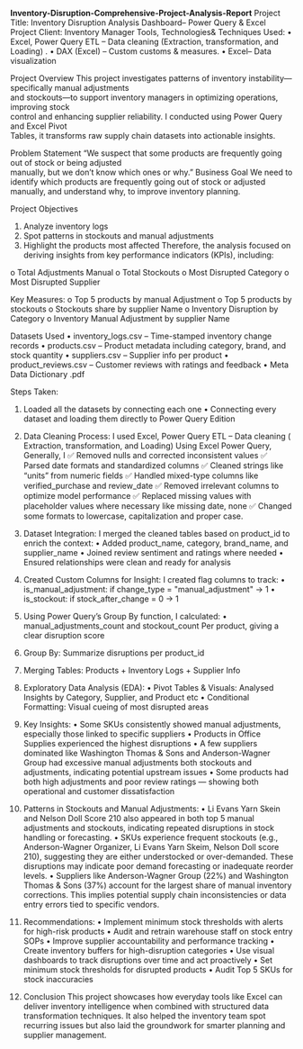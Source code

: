 **Inventory-Disruption-Comprehensive-Project-Analysis-Report**
Project Title: Inventory Disruption Analysis Dashboard– Power Query & Excel Project
Client: Inventory Manager
 Tools, Technologies& Techniques Used:
•	Excel, Power Query ETL – Data cleaning (Extraction, transformation, and Loading) .
•	DAX (Excel) – Custom customs & measures.
•	Excel– Data visualization

Project Overview
 This project investigates patterns of inventory instability—specifically manual adjustments              
 and stockouts—to support inventory managers in optimizing operations, improving stock           
 control and enhancing supplier reliability. I conducted using Power Query and Excel Pivot       
  Tables, it transforms raw supply chain datasets into actionable insights.
      
  Problem Statement
  “We suspect that some products are frequently going out of stock or being adjusted             
   manually, but we don’t know which ones or why.”
 Business Goal
 We need to identify which products are frequently going out of stock or adjusted   
manually, and understand why, to improve inventory planning.

Project Objectives
1.	Analyze inventory logs
2.	Spot patterns in stockouts and manual adjustments
3.	Highlight the products most affected
   Therefore, the analysis focused on deriving insights from key performance indicators (KPIs), including:
  	
o	Total Adjustments Manual
o	Total Stockouts
o	Most Disrupted Category
o	Most Disrupted Supplier

Key Measures:
o	Top 5 products by manual Adjustment
o	Top 5 products by stockouts
o	Stockouts share by supplier Name
o	Inventory Disruption by Category
o	Inventory Manual Adjustment by supplier Name

  Datasets Used
•	inventory_logs.csv – Time-stamped inventory change records
•	products.csv – Product metadata including category, brand, and stock quantity
•	suppliers.csv – Supplier info per product
•	product_reviews.csv – Customer reviews with ratings and feedback
•	Meta Data Dictionary .pdf

Steps Taken:
1.	Loaded all the datasets by connecting each one 
•	Connecting every dataset and loading them directly to Power Query Edition
   2.   Data Cleaning Process: I used Excel, Power Query ETL – Data cleaning ( Extraction,   transformation, and Loading)
Using Excel Power Query, Generally, I
✅ Removed nulls and corrected inconsistent values
✅ Parsed date formats and standardized columns
✅ Cleaned strings like “units” from numeric fields
✅ Handled mixed-type columns like verified_purchase and review_date
✅ Removed irrelevant columns to optimize model performance
✅ Replaced missing values with placeholder values where necessary like missing date, none
✅ Changed some formats to lowercase, capitalization and proper case.

3. Dataset Integration:
I merged the cleaned tables based on product_id to enrich the context:
•	Added product_name, category, brand_name, and supplier_name
•	Joined review sentiment and ratings where needed
•	Ensured relationships were clean and ready for analysis

4.	Created Custom Columns for Insight:
   I created flag columns to track:
•	is_manual_adjustment: if change_type = "manual_adjustment" → 1
•	is_stockout: if stock_after_change = 0 → 1
5. Using Power Query’s Group By function, I calculated:
•	manual_adjustments_count   and stockout_count
Per product, giving a clear disruption score
6.	Group By: Summarize disruptions per product_id
7.	Merging Tables: Products + Inventory Logs + Supplier Info
8.	Exploratory Data Analysis (EDA):
•	Pivot Tables & Visuals: Analysed Insights by Category, Supplier, and Product etc
•	Conditional Formatting: Visual cueing of most disrupted areas

9.	Key Insights:
•	Some SKUs consistently showed manual adjustments, especially those linked to specific suppliers
•	Products in Office Supplies experienced the highest disruptions
•	 A few suppliers dominated like Washington Thomas & Sons and Anderson-Wagner Group had excessive manual adjustments both stockouts and adjustments, indicating potential upstream issues
•	Some products had both high adjustments and poor review ratings — showing both operational and customer dissatisfaction

10.	Patterns in Stockouts and Manual Adjustments:
•	 Li Evans Yarn Skein and Nelson Doll Score 210 also appeared in both top 5 manual adjustments and stockouts, indicating repeated disruptions in stock handling or forecasting.
•	SKUs experience frequent stockouts (e.g., Anderson-Wagner Organizer, Li Evans Yarn Skeim, Nelson Doll score 210), suggesting they are either understocked or over-demanded. These disruptions may indicate poor demand forecasting or inadequate reorder levels.
•	Suppliers like Anderson-Wagner Group (22%) and Washington Thomas & Sons (37%) account for the largest share of manual inventory corrections.
This implies potential supply chain inconsistencies or data entry errors tied to specific vendors.


11.	Recommendations:
•	Implement minimum stock thresholds with alerts for high-risk products
•	Audit and retrain warehouse staff on stock entry SOPs
•	Improve supplier accountability and performance tracking
•	Create inventory buffers for high-disruption categories
•	Use visual dashboards to track disruptions over time and act proactively
•	Set minimum stock thresholds for disrupted products
•	Audit Top 5 SKUs for stock inaccuracies

12.	 Conclusion
This project showcases how everyday tools like Excel can deliver inventory intelligence when combined with structured data transformation techniques.
It also helped the inventory team spot recurring issues but also laid the groundwork for smarter planning and supplier management.

